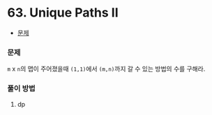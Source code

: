 # 63. Unique Paths II

- [문제](https://leetcode.com/problems/unique-paths-ii/)



### 문제

`m` x `n`의 맵이 주어졌을때 `(1,1)`에서 `(m,n)`까지 갈 수 있는 방법의 수를 구해라.


### 풀이 방법
1. dp

